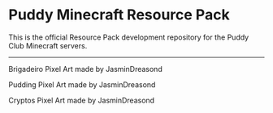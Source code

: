 # Puddy Minecraft Resource Pack

This is the official Resource Pack development repository for the Puddy Club Minecraft servers.

<hr/>

Brigadeiro Pixel Art made by JasminDreasond

Pudding Pixel Art made by JasminDreasond

Cryptos Pixel Art made by JasminDreasond